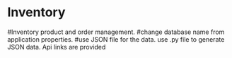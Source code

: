 # Inventory
#Inventory product and order management. 
#change database name from application properties.
#use JSON file for the data.
use .py file to generate JSON data.
Api links are provided 
